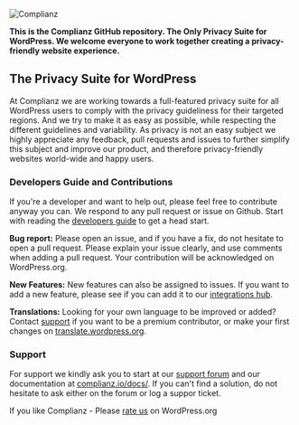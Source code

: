 ![Complianz](https://ps.w.org/complianz-gdpr/assets/banner-1544x500.png)

**This is the Complianz GitHub repository. The Only Privacy Suite for WordPress. We welcome everyone to work together creating a privacy-friendly website experience.**

## The Privacy Suite for WordPress

At Complianz we are working towards a full-featured privacy suite for all WordPress users to comply with the privacy guideliness for their targeted regions. And we try to make it as easy as possible, while respecting the different guidelines and variability. As privacy is not an easy subject we highly appreciate any feedback, pull requests and issues to further simplify this subject and improve our product, and therefore privacy-friendly websites world-wide and happy users.

### Developers Guide and Contributions

If you're a developer and want to help out, please feel free to contribute anyway you can. We respond to any pull request or issue on Github. Start with reading the [developers guide](https://complianz.io/developers-guide-for-third-party-integrations/) to get a head start.

**Bug report:** Please open an issue, and if you have a fix, do not hesitate to open a pull request. Please explain your issue clearly, and use comments when adding a pull request. Your contribution will be acknowledged on WordPress.org.

**New Features:** New features can also be assigned to issues. If you want to add a new feature, please see if you can add it to our [integrations hub](https://github.com/Really-Simple-Plugins/complianz-integrations).

**Translations:** Looking for your own language to be improved or added? Contact [support](https://complianz.io/support/) if you want to be a premium contributor, or make your first changes on [translate.wordpress.org](https://translate.wordpress.org/projects/wp-plugins/complianz-gdpr/).

### Support

For support we kindly ask you to start at our [support forum](https://wordpress.org/support/plugin/complianz-gdpr/) and our documentation at [complianz.io/docs/](https://complianz.io/docs). If you can't find a solution, do not hesitate to ask either on the forum or log a suppor ticket.

If you like Complianz - Please [rate us](https://wordpress.org/support/plugin/complianz-gdpr/reviews/) on WordPress.org

